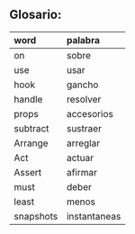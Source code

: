 
## Glosario:

| word      | palabra      |
| :--       | :--          |
| on        | sobre        | 
| use       | usar         |
| hook      | gancho       |
| handle    | resolver     |
| props     | accesorios   |
| subtract  | sustraer     |
| Arrange   | arreglar     |
| Act       | actuar       |
| Assert    | afirmar      |
| must      | deber        |
| least     | menos        |
| snapshots | instantaneas |     |
